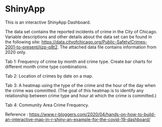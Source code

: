 # ShinyApp
This is an interactive ShinyApp Dashboard. 

The data set contains the reported incidents of crime in the City of Chicago. 
Variable descriptions and other details about the data set can be found in the following site: 
https://data.cityofchicago.org/Public-Safety/Crimes-2001-to-present/ijzp-q8t2. 
The attached data file contains information from 2020 only.

Tab 1: Frequency of crime by month and crime type. Create bar charts for different month crime type combinations.

Tab 2: Location of crimes by date on a map.

Tab 3: A heatmap using the type of the crime and the hour of the day when the crime was committed. (The goal of this heatmap is to identify any relationship 
between crime type and hour at which the crime is committed.)

Tab 4: Community Area Crime Frequency.

Reference :
https://www.r-bloggers.com/2020/04/hands-on-how-to-build-an-interactive-map-in-r-shiny-an-example-for-the-covid-19-dashboard/
